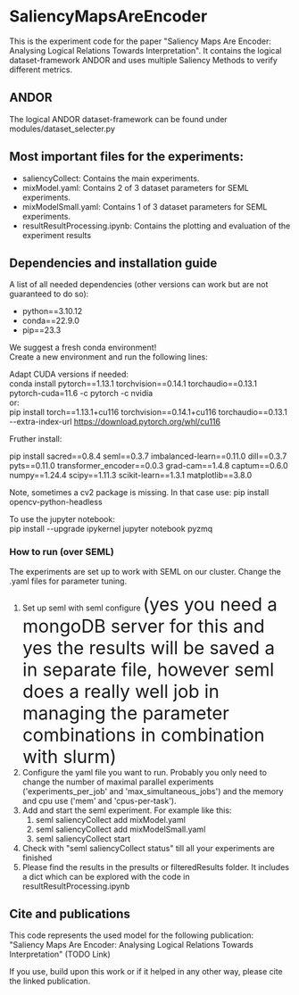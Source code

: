 # SaliencyMapsAreEncoder
This is the experiment code for the paper "Saliency Maps Are Encoder: Analysing Logical Relations Towards Interpretation". It contains the logical dataset-framework ANDOR and uses multiple Saliency Methods to verify different metrics.

## ANDOR

The logical ANDOR dataset-framework can be found under modules/dataset_selecter.py

## Most important files for the experiments:

- saliencyCollect: Contains the main experiments.
- mixModel.yaml: Contains 2 of 3 dataset parameters for SEML experiments.
- mixModelSmall.yaml: Contains 1 of 3 dataset parameters for SEML experiments.
- resultResultProcessing.ipynb: Contains the plotting and evaluation of the experiment results

## Dependencies and installation guide

A list of all needed dependencies (other versions can work but are not guaranteed to do so):
- python==3.10.12
- conda==22.9.0
- pip==23.3

We suggest a fresh conda environment! <br>
Create a new environment and run the following lines:<br>

Adapt CUDA versions if needed: <br>
conda install pytorch==1.13.1 torchvision==0.14.1 torchaudio==0.13.1 pytorch-cuda=11.6 -c pytorch -c nvidia <br>
or: <br>
pip install torch==1.13.1+cu116 torchvision==0.14.1+cu116 torchaudio==0.13.1 --extra-index-url https://download.pytorch.org/whl/cu116 <br>

Fruther install: <br>

pip install sacred==0.8.4 seml==0.3.7 imbalanced-learn==0.11.0 dill==0.3.7 pyts==0.11.0 transformer_encoder==0.0.3 grad-cam==1.4.8 captum==0.6.0 numpy==1.24.4 scipy==1.11.3 scikit-learn==1.3.1 matplotlib==3.8.0  <br>


Note, sometimes a cv2 package is missing. In that case use: pip install opencv-python-headless <br>

To use the jupyter notebook: <br>
pip install --upgrade ipykernel jupyter notebook pyzmq

### How to run (over SEML)

The experiments are set up to work with SEML on our cluster. Change the .yaml files for parameter tuning. <br>

1. Set up seml with seml configure <font size="6">(yes you need a mongoDB server for this and yes the results will be saved a in separate file, however seml does a really well job in managing the parameter combinations in combination with slurm) </font>
2. Configure the yaml file you want to run. Probably you only need to change the number of maximal parallel experiments ('experiments_per_job' and 'max_simultaneous_jobs') and the memory and cpu use ('mem' and 'cpus-per-task').
3. Add and start the seml experiment. For example like this:
	1. seml saliencyCollect add mixModel.yaml
	2. seml saliencyCollect add mixModelSmall.yaml
	3. seml saliencyCollect start
4. Check with "seml saliencyCollect status" till all your experiments are finished 
5. Please find the results in the presults or filteredResults folder. It includes a dict which can be explored with the code in resultResultProcessing.ipynb


## Cite and publications

This code represents the used model for the following publication:<br>
"Saliency Maps Are Encoder: Analysing Logical Relations Towards Interpretation" (TODO Link)

If you use, build upon this work or if it helped in any other way, please cite the linked publication.